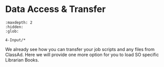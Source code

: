 # Data Access & Transfer

```{toctree}
:maxdepth: 2
:hidden:
:glob:

4-Input/*
```

We already see how you can transfer your job scripts and any files from ClassAd. Here we will provide one more option for you to load SO specific Librarian Books.
